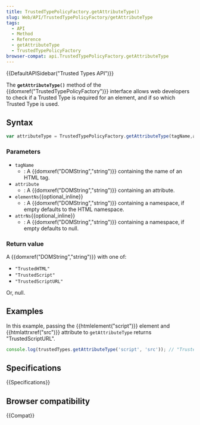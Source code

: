```yaml
---
title: TrustedTypePolicyFactory.getAttributeType()
slug: Web/API/TrustedTypePolicyFactory/getAttributeType
tags:
  - API
  - Method
  - Reference
  - getAttributeType
  - TrustedTypePolicyFactory
browser-compat: api.TrustedTypePolicyFactory.getAttributeType
---
```

{{DefaultAPISidebar("Trusted Types API")}}

The **`getAttributeType()`** method of the {{domxref("TrustedTypePolicyFactory")}} interface allows web developers to check if a Trusted Type is required for an element, and if so which Trusted Type is used.

## Syntax

```js
var attributeType = TrustedTypePolicyFactory.getAttributeType(tagName,attribute[,elementNs,attrNs]);
```

### Parameters

- `tagName`
  - : A {{domxref("DOMString","string")}} containing the name of an HTML tag.
- `attribute`
  - : A {{domxref("DOMString","string")}} containing an attribute.
- `elementNs`{{optional_inline}}
  - : A {{domxref("DOMString","string")}} containing a namespace, if empty defaults to the HTML namespace.
- `attrNs`{{optional_inline}}
  - : A {{domxref("DOMString","string")}} containing a namespace, if empty defaults to null.

### Return value

A {{domxref("DOMString","string")}} with one of:

- `"TrustedHTML"`
- `"TrustedScript"`
- `"TrustedScriptURL"`

Or, null.

## Examples

In this example, passing the {{htmlelement("script")}} element and {{htmlattrxref("src")}} attribute to `getAttributeType` returns "TrustedScriptURL".

```js
console.log(trustedTypes.getAttributeType('script', 'src')); // "TrustedScriptURL"
```

## Specifications

{{Specifications}}

## Browser compatibility

{{Compat}}
